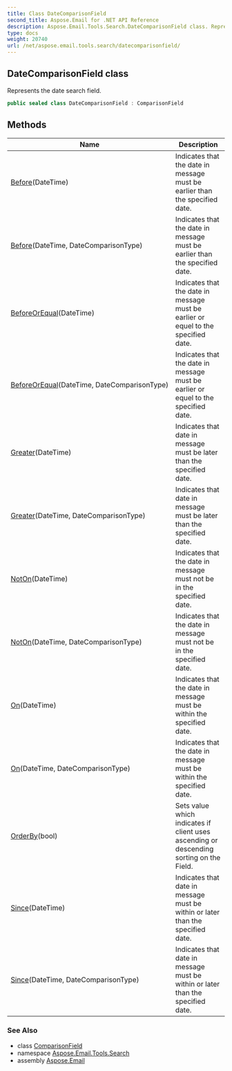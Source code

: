 ```yaml
---
title: Class DateComparisonField
second_title: Aspose.Email for .NET API Reference
description: Aspose.Email.Tools.Search.DateComparisonField class. Represents the date search field
type: docs
weight: 20740
url: /net/aspose.email.tools.search/datecomparisonfield/
---
```

## DateComparisonField class

Represents the date search field.

```csharp
public sealed class DateComparisonField : ComparisonField
```

## Methods

| Name | Description |
| --- | --- |
| [Before](../../aspose.email.tools.search/datecomparisonfield/before/#before)(DateTime) | Indicates that the date in message must be earlier than the specified date. |
| [Before](../../aspose.email.tools.search/datecomparisonfield/before/#before_1)(DateTime, DateComparisonType) | Indicates that the date in message must be earlier than the specified date. |
| [BeforeOrEqual](../../aspose.email.tools.search/datecomparisonfield/beforeorequal/#beforeorequal)(DateTime) | Indicates that the date in message must be earlier or equel to the specified date. |
| [BeforeOrEqual](../../aspose.email.tools.search/datecomparisonfield/beforeorequal/#beforeorequal_1)(DateTime, DateComparisonType) | Indicates that the date in message must be earlier or equel to the specified date. |
| [Greater](../../aspose.email.tools.search/datecomparisonfield/greater/#greater)(DateTime) | Indicates that date in message must be later than the specified date. |
| [Greater](../../aspose.email.tools.search/datecomparisonfield/greater/#greater_1)(DateTime, DateComparisonType) | Indicates that date in message must be later than the specified date. |
| [NotOn](../../aspose.email.tools.search/datecomparisonfield/noton/#noton)(DateTime) | Indicates that the date in message must not be in the specified date. |
| [NotOn](../../aspose.email.tools.search/datecomparisonfield/noton/#noton_1)(DateTime, DateComparisonType) | Indicates that the date in message must not be in the specified date. |
| [On](../../aspose.email.tools.search/datecomparisonfield/on/#on)(DateTime) | Indicates that the date in message must be within the specified date. |
| [On](../../aspose.email.tools.search/datecomparisonfield/on/#on_1)(DateTime, DateComparisonType) | Indicates that the date in message must be within the specified date. |
| [OrderBy](../../aspose.email.tools.search/comparisonfield/orderby/)(bool) | Sets value which indicates if client uses ascending or descending sorting on the Field. |
| [Since](../../aspose.email.tools.search/datecomparisonfield/since/#since)(DateTime) | Indicates that date in message must be within or later than the specified date. |
| [Since](../../aspose.email.tools.search/datecomparisonfield/since/#since_1)(DateTime, DateComparisonType) | Indicates that date in message must be within or later than the specified date. |

### See Also

* class [ComparisonField](../comparisonfield/)
* namespace [Aspose.Email.Tools.Search](../../aspose.email.tools.search/)
* assembly [Aspose.Email](../../)


